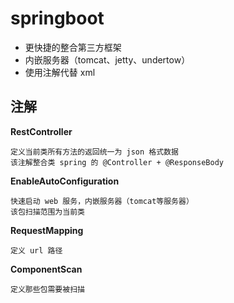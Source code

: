# springboot

* 更快捷的整合第三方框架
* 内嵌服务器（tomcat、jetty、undertow）
* 使用注解代替 xml

## 注解

**RestController**

```text
定义当前类所有方法的返回统一为 json 格式数据
该注解整合类 spring 的 @Controller + @ResponseBody 
```

**EnableAutoConfiguration**

```text
快速启动 web 服务，内嵌服务器（tomcat等服务器）
该包扫描范围为当前类
```

**RequestMapping**

```text
定义 url 路径
```

**ComponentScan**

```text
定义那些包需要被扫描
```

